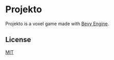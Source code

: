 # Projekto

Projekto is a voxel game made with [Bevy Engine](https://github.com/bevyengine/bevy).

## License
[MIT](https://choosealicense.com/licenses/mit/)